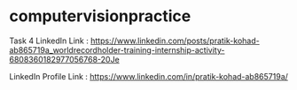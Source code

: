 # computervisionpractice



Task 4 LinkedIn Link : https://www.linkedin.com/posts/pratik-kohad-ab865719a_worldrecordholder-training-internship-activity-6808360182977056768-20Je

LinkedIn Profile Link : https://www.linkedin.com/in/pratik-kohad-ab865719a/

